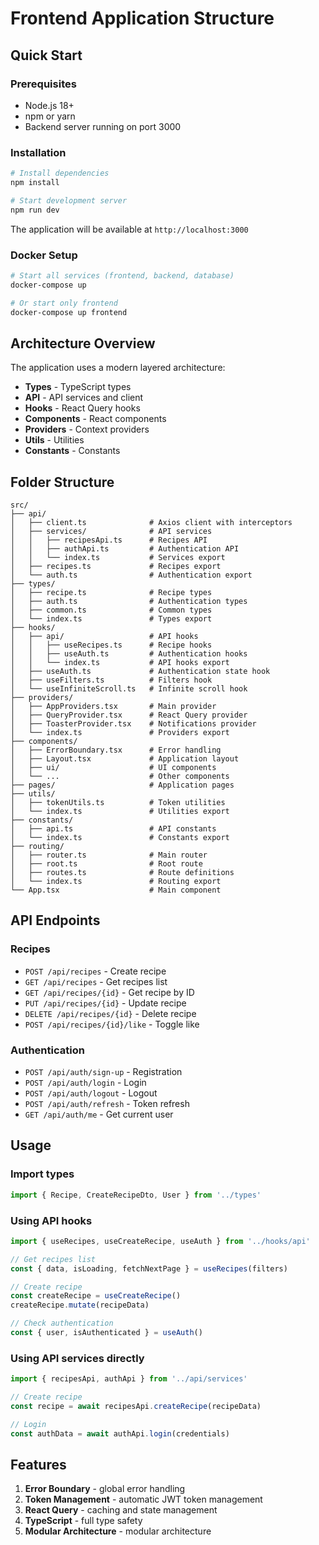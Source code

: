 # Frontend Application Structure

## Quick Start

### Prerequisites
- Node.js 18+ 
- npm or yarn
- Backend server running on port 3000

### Installation
```bash
# Install dependencies
npm install

# Start development server
npm run dev
```

The application will be available at `http://localhost:3000`

### Docker Setup
```bash
# Start all services (frontend, backend, database)
docker-compose up

# Or start only frontend
docker-compose up frontend
```

## Architecture Overview

The application uses a modern layered architecture:

- **Types** - TypeScript types
- **API** - API services and client
- **Hooks** - React Query hooks
- **Components** - React components
- **Providers** - Context providers
- **Utils** - Utilities
- **Constants** - Constants

## Folder Structure

```
src/
├── api/
│   ├── client.ts              # Axios client with interceptors
│   ├── services/              # API services
│   │   ├── recipesApi.ts      # Recipes API
│   │   ├── authApi.ts         # Authentication API
│   │   └── index.ts           # Services export
│   ├── recipes.ts             # Recipes export
│   └── auth.ts                # Authentication export
├── types/
│   ├── recipe.ts              # Recipe types
│   ├── auth.ts                # Authentication types
│   ├── common.ts              # Common types
│   └── index.ts               # Types export
├── hooks/
│   ├── api/                   # API hooks
│   │   ├── useRecipes.ts      # Recipe hooks
│   │   ├── useAuth.ts         # Authentication hooks
│   │   └── index.ts           # API hooks export
│   ├── useAuth.ts             # Authentication state hook
│   ├── useFilters.ts          # Filters hook
│   └── useInfiniteScroll.ts   # Infinite scroll hook
├── providers/
│   ├── AppProviders.tsx       # Main provider
│   ├── QueryProvider.tsx      # React Query provider
│   ├── ToasterProvider.tsx    # Notifications provider
│   └── index.ts               # Providers export
├── components/
│   ├── ErrorBoundary.tsx      # Error handling
│   ├── Layout.tsx             # Application layout
│   ├── ui/                    # UI components
│   └── ...                    # Other components
├── pages/                     # Application pages
├── utils/
│   ├── tokenUtils.ts          # Token utilities
│   └── index.ts               # Utilities export
├── constants/
│   ├── api.ts                 # API constants
│   └── index.ts               # Constants export
├── routing/
│   ├── router.ts              # Main router
│   ├── root.ts                # Root route
│   ├── routes.ts              # Route definitions
│   └── index.ts               # Routing export
└── App.tsx                    # Main component
```

## API Endpoints

### Recipes
- `POST /api/recipes` - Create recipe
- `GET /api/recipes` - Get recipes list
- `GET /api/recipes/{id}` - Get recipe by ID
- `PUT /api/recipes/{id}` - Update recipe
- `DELETE /api/recipes/{id}` - Delete recipe
- `POST /api/recipes/{id}/like` - Toggle like

### Authentication
- `POST /api/auth/sign-up` - Registration
- `POST /api/auth/login` - Login
- `POST /api/auth/logout` - Logout
- `POST /api/auth/refresh` - Token refresh
- `GET /api/auth/me` - Get current user

## Usage

### Import types
```typescript
import { Recipe, CreateRecipeDto, User } from '../types'
```

### Using API hooks
```typescript
import { useRecipes, useCreateRecipe, useAuth } from '../hooks/api'

// Get recipes list
const { data, isLoading, fetchNextPage } = useRecipes(filters)

// Create recipe
const createRecipe = useCreateRecipe()
createRecipe.mutate(recipeData)

// Check authentication
const { user, isAuthenticated } = useAuth()
```

### Using API services directly
```typescript
import { recipesApi, authApi } from '../api/services'

// Create recipe
const recipe = await recipesApi.createRecipe(recipeData)

// Login
const authData = await authApi.login(credentials)
```

## Features

1. **Error Boundary** - global error handling
2. **Token Management** - automatic JWT token management
3. **React Query** - caching and state management
4. **TypeScript** - full type safety
5. **Modular Architecture** - modular architecture 